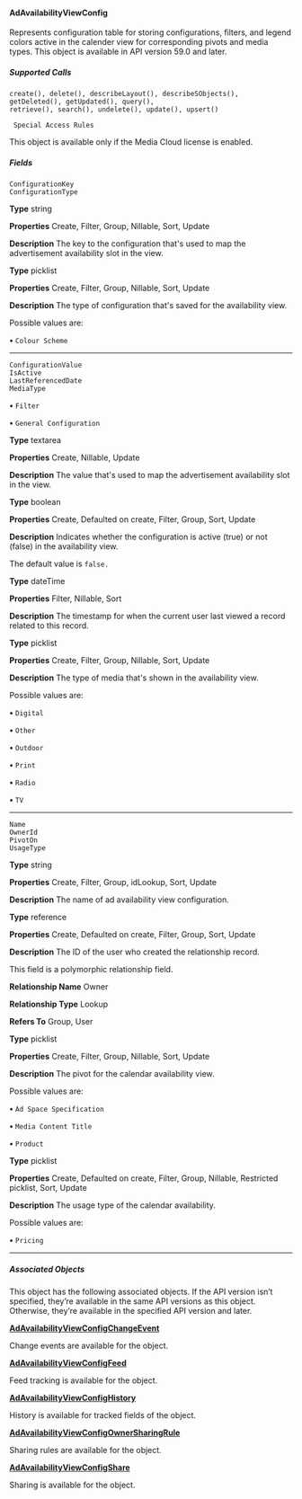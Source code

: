 #### AdAvailabilityViewConfig

Represents configuration table for storing configurations, filters, and legend colors active in the calender view for corresponding pivots
and media types. This object is available in API version 59.0 and later.

##### Supported Calls
```
create(), delete(), describeLayout(), describeSObjects(), getDeleted(), getUpdated(), query(),
retrieve(), search(), undelete(), update(), upsert()

 Special Access Rules

```
This object is available only if the Media Cloud license is enabled.

##### Fields

```
ConfigurationKey
ConfigurationType

```

**Type**
string

**Properties**
Create, Filter, Group, Nillable, Sort, Update

**Description**
The key to the configuration that's used to map the advertisement availability slot in the
view.

**Type**
picklist

**Properties**
Create, Filter, Group, Nillable, Sort, Update

**Description**
The type of configuration that's saved for the availability view.

Possible values are:

**•** `Colour Scheme`


-----

```
ConfigurationValue
IsActive
LastReferencedDate
MediaType

```


**•** `Filter`

**•** `General Configuration`

**Type**
textarea

**Properties**
Create, Nillable, Update

**Description**
The value that's used to map the advertisement availability slot in the view.

**Type**
boolean

**Properties**
Create, Defaulted on create, Filter, Group, Sort, Update

**Description**
Indicates whether the configuration is active (true) or not (false) in the availability view.

The default value is `false.`

**Type**
dateTime

**Properties**
Filter, Nillable, Sort

**Description**
The timestamp for when the current user last viewed a record related to this record.

**Type**
picklist

**Properties**
Create, Filter, Group, Nillable, Sort, Update

**Description**
The type of media that's shown in the availability view.

Possible values are:

**•** `Digital`

**•** `Other`

**•** `Outdoor`

**•** `Print`

**•** `Radio`

**•** `TV`


-----

```
Name
OwnerId
PivotOn
UsageType

```

**Type**
string

**Properties**
Create, Filter, Group, idLookup, Sort, Update

**Description**
The name of ad availability view configuration.

**Type**
reference

**Properties**
Create, Defaulted on create, Filter, Group, Sort, Update

**Description**
The ID of the user who created the relationship record.

This field is a polymorphic relationship field.

**Relationship Name**
Owner

**Relationship Type**
Lookup

**Refers To**
Group, User

**Type**
picklist

**Properties**
Create, Filter, Group, Nillable, Sort, Update

**Description**
The pivot for the calendar availability view.

Possible values are:

**•** `Ad Space Specification`

**•** `Media Content Title`

**•** `Product`

**Type**
picklist

**Properties**
Create, Defaulted on create, Filter, Group, Nillable, Restricted picklist, Sort, Update

**Description**
The usage type of the calendar availability.

Possible values are:

**•** `Pricing`


-----

##### Associated Objects

This object has the following associated objects. If the API version isn’t specified, they’re available in the same API versions as this object.
Otherwise, they’re available in the specified API version and later.

**[AdAvailabilityViewConfigChangeEvent](https://developer.salesforce.com/docs/atlas.en-us.254.0.object_reference.meta/object_reference/sforce_api_associated_objects_change_event.htm)**

Change events are available for the object.

**[AdAvailabilityViewConfigFeed](https://developer.salesforce.com/docs/atlas.en-us.254.0.object_reference.meta/object_reference/sforce_api_associated_objects_feed.htm)**

Feed tracking is available for the object.

**[AdAvailabilityViewConfigHistory](https://developer.salesforce.com/docs/atlas.en-us.254.0.industries_reference.meta/industries_reference/sforce_api_associated_objects_history.htm)**

History is available for tracked fields of the object.

**[AdAvailabilityViewConfigOwnerSharingRule](https://developer.salesforce.com/docs/atlas.en-us.254.0.industries_reference.meta/industries_reference/sforce_api_associated_objects_ownersharingrule.htm)**

Sharing rules are available for the object.

**[AdAvailabilityViewConfigShare](https://developer.salesforce.com/docs/atlas.en-us.254.0.industries_reference.meta/industries_reference/sforce_api_associated_objects_share.htm)**

Sharing is available for the object.
